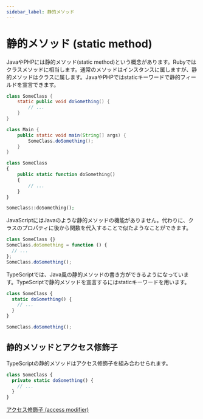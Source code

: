 ```yaml
---
sidebar_label: 静的メソッド
---
```


# 静的メソッド (static method)

JavaやPHPには静的メソッド(static method)という概念があります。Rubyではクラスメソッドに相当します。通常のメソッドはインスタンスに属しますが、静的メソッドはクラスに属します。JavaやPHPではstaticキーワードで静的フィールドを宣言できます。

```java title="Java"
class SomeClass {
    static public void doSomething() {
        // ...
    }
}

class Main {
    public static void main(String[] args) {
        SomeClass.doSomething();
    }
}
```

```php title="PHP"
class SomeClass
{
    public static function doSomething()
    {
        // ...
    }
}

SomeClass::doSomething();
```

JavaScriptにはJavaのような静的メソッドの機能がありません。代わりに、クラスのプロパティに後から関数を代入することで似たようなことができます。

```javascript title="JavaScript"
class SomeClass {}
SomeClass.doSomething = function () {
  // ...
};
SomeClass.doSomething();
```

TypeScriptでは、Java風の静的メソッドの書き方ができるようになっています。TypeScriptで静的メソッドを宣言するにはstaticキーワードを用います。

```typescript title="TypeScript"
class SomeClass {
  static doSomething() {
    // ...
  }
}

SomeClass.doSomething();
```

## 静的メソッドとアクセス修飾子

TypeScriptの静的メソッドはアクセス修飾子を組み合わせられます。

```typescript
class SomeClass {
  private static doSomething() {
    // ...
  }
}
```

[アクセス修飾子 (access modifier)](access-modifiers.md)
